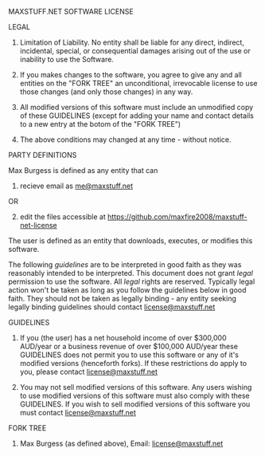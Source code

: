 MAXSTUFF.NET SOFTWARE LICENSE

LEGAL

1. Limitation of Liability. No entity shall be liable for any direct, indirect, incidental, special, or consequential damages arising out of the use or inability to use the Software.

2. If you makes changes to the software, you agree to give any and all entities on the "FORK TREE" an unconditional, irrevocable license to use those changes (and only those changes) in any way.

3. All modified versions of this software must include an unmodified copy of these GUIDELINES (except for adding your name and contact details to a new entry at the botom of the "FORK TREE")

4. The above conditions may changed at any time - without notice.

PARTY DEFINITIONS

Max Burgess is defined as any entity that can
 1. recieve email as me@maxstuff.net
 
 OR
 
 2. edit the files accessible at https://github.com/maxfire2008/maxstuff-net-license

The user is defined as an entity that downloads, executes, or modifies this software.

The following *guidelines* are to be interpreted in good faith as they was reasonably intended to be interpreted.
This document does not grant *legal* permission to use the software. All *legal* rights are reserved.
Typically legal action won't be taken as long as you follow the guidelines below in good faith.
They should not be taken as legally binding - any entity seeking legally binding guidelines should contact license@maxstuff.net

GUIDELINES    
1. If you (the user) has a net household income of over $300,000 AUD/year or a business revenue of over $100,000 AUD/year these GUIDELINES does not permit you to use this software or any of it's modified versions (henceforth forks). If these restrictions do apply to you, please contact license@maxstuff.net
    
2. You may not sell modified versions of this software. Any users wishing to use modified versions of this software must also comply with these GUIDELINES. If you wish to sell modified versions of this software you must contact license@maxstuff.net

FORK TREE

1. Max Burgess (as defined above), Email: license@maxstuff.net
